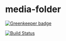 # media-folder

[![Greenkeeper badge](https://badges.greenkeeper.io/lgooday/media-folder.svg)](https://greenkeeper.io/)

[![Build Status](https://travis-ci.org/lgooday/media-folder.svg?branch=master)](https://travis-ci.org/lgooday/media-folder)